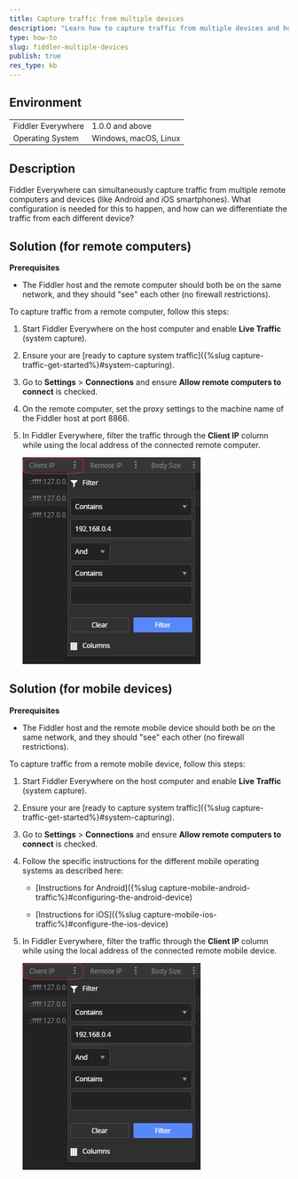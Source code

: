 ```yaml
---
title: Capture traffic from multiple devices
description: "Learn how to capture traffic from multiple devices and how to differentiate the traffic based on the device IP."
type: how-to
slug: fiddler-multiple-devices
publish: true
res_type: kb
---
```


## Environment

|   |   |
|---|---|
| Fiddler Everywhere | 1.0.0 and above |
| Operating System | Windows, macOS, Linux |

## Description

Fiddler Everywhere can simultaneously capture traffic from multiple remote computers and devices (like Android and iOS smartphones).  What configuration is needed for this to happen, and how can we differentiate the traffic from each different device?

## Solution (for remote computers)

**Prerequisites**

- The Fiddler host and the remote computer should both be on the same network, and they should "see" each other (no firewall restrictions).

To capture traffic from a remote computer, follow this steps:

1. Start Fiddler Everywhere on the host computer and enable **Live Traffic** (system capture). 

1. Ensure your are [ready to capture system traffic]({%slug capture-traffic-get-started%}#system-capturing).

1. Go to **Settings**  > **Connections** and ensure **Allow remote computers to connect** is checked.

1. On the remote computer, set the proxy settings to the machine name of the Fiddler host at port 8866.

1. In Fiddler Everywhere, filter the traffic through the **Client IP** column while using the local address of the connected remote computer.

    ![Filtering by Client IP](../images/kb/client-ip/filter-by-client-ip.png)

## Solution (for mobile devices)

**Prerequisites**

- The Fiddler host and the remote mobile device should both be on the same network, and they should "see" each other (no firewall restrictions).

To capture traffic from a remote mobile device, follow this steps:

1. Start Fiddler Everywhere on the host computer and enable **Live Traffic** (system capture). 

1. Ensure your are [ready to capture system traffic]({%slug capture-traffic-get-started%}#system-capturing).

1. Go to **Settings**  > **Connections** and ensure **Allow remote computers to connect** is checked.

1. Follow the specific instructions for the different mobile operating systems as described here:

    - [Instructions for Android]({%slug capture-mobile-android-traffic%}#configuring-the-android-device)

    - [Instructions for iOS]({%slug capture-mobile-ios-traffic%}#configure-the-ios-device)

1. In Fiddler Everywhere, filter the traffic through the **Client IP** column while using the local address of the connected remote mobile device.

    ![Filtering by Client IP](../images/kb/client-ip/filter-by-client-ip.png)